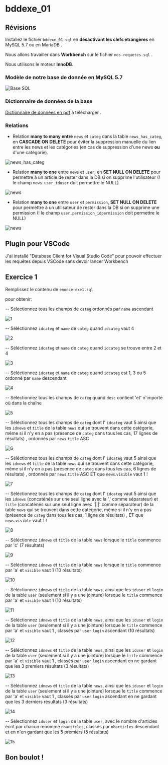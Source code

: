 # bddexe_01

## Révisions

Installez le fichier `bddexe_01.sql` en **désactivant les clefs étrangères** en MySQL 5.7 ou en MariaDB .

Nous allons travailler dans **Workbench** sur le fichier `nos-requetes.sql` .

Nous utilisons le moteur **InnoDB**.

### Modèle de notre base de donnée en MySQL 5.7

![Base SQL](https://github.com/WebDevCF2m2021/bddexe_01/raw/main/image.png)

### Dictionnaire de données de la base

[Dictionnaire de données en pdf](https://github.com/WebDevCF2m2021/bddexe_01/raw/main/db_structure_bddexe_01.pdf) à télécharger .

### Relations

- Relation **many to many entre** `news` et `categ` dans la table `news_has_categ`, en **CASCADE ON DELETE** pour éviter la suppression manuelle du lien entre les news et les catégories (en cas de suppression d'une news **ou** d'une catégorie).

![news_has_categ](https://github.com/WebDevCF2m2021/bddexe_01/raw/main/img/fk_news_has_categ.png)

- Relation **many to one** entre `news` et `user`, en **SET NULL ON DELETE** pour permettre à un article de rester dans la DB si on supprime l'utilisateur (! le champ `news.user_iduser` doit permettre le NULL)

![news](https://github.com/WebDevCF2m2021/bddexe_01/raw/main/img/fk_news-with-user.png)

- Relation **many to one** entre `user` et `permission`, **SET NULL ON DELETE** pour permettre à un utilisateur de rester dans la DB si on supprime une permission (! le champ `user.permission_idpermission` doit permettre le NULL)

![news](https://github.com/WebDevCF2m2021/bddexe_01/raw/main/img/fk_user-permission.png)

## Plugin pour VSCode

J'ai installé "Database Client for Visual Studio Code" pour pouvoir effectuer les requêtes depuis VSCode sans devoir lancer Workbench

## Exercice 1

Remplissez le contenu de `enonce-exe1.sql`

pour obtenir:

-- Sélectionnez tous les champs de `categ` ordonnés par `name` ascendant

![1](https://github.com/mikhawa/bddexe_01/raw/exe1/img/1.png)

-- Séléctionnez `idcateg` et `name` de `categ` quand `idcateg` vaut 4

![2](https://github.com/mikhawa/bddexe_01/raw/exe1/img/2.png)

-- Séléctionnez `idcateg` et `name` de `categ` quand `idcateg` se trouve entre 2 et 4

![3](https://github.com/mikhawa/bddexe_01/raw/exe1/img/3.png)

-- Séléctionnez `idcateg` et `name` de `categ` quand `idcateg` est 1, 3 ou 5 ordonné par `name` descendant

![4](https://github.com/mikhawa/bddexe_01/raw/exe1/img/4.png)

-- Séléctionnez tous les champs de `categ` quand `desc` contient 'et' n'importe où dans la chaîne

![5](https://github.com/mikhawa/bddexe_01/raw/exe1/img/5.png)

-- Séléctionnez tous les champs de `categ` dont l' `idcateg` vaut 5 ainsi que les `idnews` et `title` de la table `news` qui se trouvent dans cette catégorie, même si il n'y en a pas (présence de `categ` dans tous les cas, 17 lignes de résultats) , ordonnés par `news`.`title` ASC

![6](https://github.com/mikhawa/bddexe_01/raw/exe1/img/6.png)

-- Séléctionnez tous les champs de `categ` dont l' `idcateg` vaut 5 ainsi que les `idnews` et `title` de la table `news` qui se trouvent dans cette catégorie, même si il n'y en a pas (présence de `categ` dans tous les cas, 6 lignes de résultats) , ordonnés par `news`.`title` ASC ET que `news`.`visible` vaut 1 !

![7](https://github.com/mikhawa/bddexe_01/raw/exe1/img/7.png)

-- Séléctionnez tous les champs de `categ` dont l' `idcateg` vaut 5 ainsi que les `idnews` (concaténés sur une seul ligne avec la ',' comme séparateur) et `title` (concaténés sur une seul ligne avec '|||' comme séparateur) de la table `news` qui se trouvent dans cette catégorie, même si il n'y en a pas (présence de `categ` dans tous les cas, 1 ligne de résultats) , ET que `news`.`visible` vaut 1 !

![8](https://github.com/mikhawa/bddexe_01/raw/exe1/img/8.png)

-- Séléctionnez `idnews` et `title` de la table `news` lorsque le `title` commence par 'c' (7 résultats)

![9](https://github.com/mikhawa/bddexe_01/raw/exe1/img/9.png)

-- Séléctionnez `idnews` et `title` de la table `news` lorsque le `title` commence par 'a' et `visible` vaut 1 (10 résultats)

![10](https://github.com/mikhawa/bddexe_01/raw/exe1/img/10.png)

-- Séléctionnez `idnews` et `title` de la table `news`, ainsi que les `iduser` et `login` de la table `user` (seulement si il y a une jointure) lorsque le `title` commence par 'a' et `visible` vaut 1 (10 résultats)

![11](https://github.com/mikhawa/bddexe_01/raw/exe1/img/11.png)

-- Séléctionnez `idnews` et `title` de la table `news`, ainsi que les `iduser` et `login` de la table `user` (seulement si il y a une jointure) lorsque le `title` commence par 'a' et `visible` vaut 1 , classés par `user`.`login` ascendant (10 résultats)

![12](https://github.com/mikhawa/bddexe_01/raw/exe1/img/12.png)

-- Séléctionnez `idnews` et `title` de la table `news`, ainsi que les `iduser` et `login` de la table `user` (seulement si il y a une jointure) lorsque le `title` commence par 'a' et `visible` vaut 1 , classés par `user`.`login` ascendant en ne gardant que les 3 premiers résultats (3 résultats)

![13](https://github.com/mikhawa/bddexe_01/raw/exe1/img/13.png)

-- Séléctionnez `idnews` et `title` de la table `news`, ainsi que les `iduser` et `login` de la table `user` (seulement si il y a une jointure) lorsque le `title` commence par 'a' et `visible` vaut 1 , classés par `user`.`login` ascendant en ne gardant que les 3 derniers résultats (3 résultats)

![14](https://github.com/mikhawa/bddexe_01/raw/exe1/img/14.png)

-- Sélectionnez `iduser` et `login` de la table `user`, avec le nombre d'articles écrit par chacun renommé `nbarticles`, classés par `nbarticles` descendant et en n'en gardant que les 5 premiers (5 résultats)

![15](https://github.com/mikhawa/bddexe_01/raw/exe1/img/15.png)

## Bon boulot !
